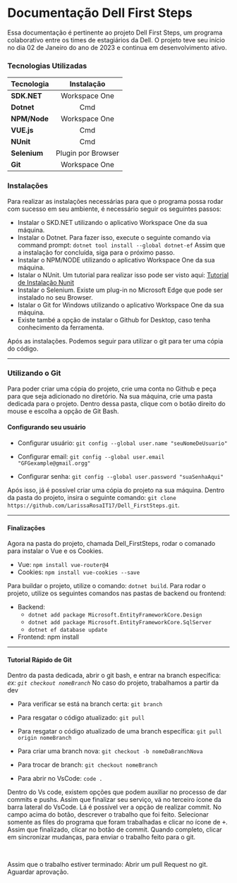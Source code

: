 # Documentação Dell First Steps
Essa documentação é pertinente ao projeto Dell First Steps, um programa colaborativo entre os times de estagiários da Dell. O projeto teve seu início no dia 02 de Janeiro do ano de 2023 e continua em desenvolvimento ativo.

### Tecnologias Utilizadas
| **Tecnologia**  | **Instalação**        |
| -----------     | :----------:          |
| **SDK.NET**     |   Workspace One       |
| **Dotnet**      |   Cmd                 |
| **NPM/Node**    |   Workspace One       |
| **VUE.js**      |   Cmd                 |
| **NUnit**       |   Cmd                 |
| **Selenium**    |   Plugin por Browser  |
| **Git**         |   Workspace One       |


### Instalações
Para realizar as instalações necessárias para que o programa possa rodar com sucesso em seu ambiente, é necessário seguir os seguintes passos:

- Instalar o SKD.NET utilizando o aplicativo Workspace One da sua máquina.
- Instalar o Dotnet. Para fazer isso, execute o seguinte comando via command prompt: `dotnet tool install --global dotnet-ef` Assim que a instalação for concluída, siga para o próximo passo.
- Instalar o NPM/NODE utilizando o aplicativo Workspace One da sua máquina.
- Istalar o NUnit. Um tutorial para realizar isso pode ser visto aqui: [Tutorial de Instalação Nunit](https://docs.nunit.org/articles/nunit/getting-started/installation.html)
- Instalar o Selenium. Existe um plug-in no Microsoft Edge que pode ser instalado no seu Browser.
- Istalar o Git for Windows utilizando o aplicativo Workspace One da sua máquina.
- Existe també a opção de instalar o Github for Desktop, caso tenha conhecimento da ferramenta.

Após as instalações. Podemos seguir para utilizar o git para ter uma cópia do código. 

--- 

### Utilizando o Git
Para poder criar uma cópia do projeto, crie uma conta no Github e peça para que seja adicionado no diretório.
Na sua máquina, crie uma pasta dedicada para o projeto. Dentro dessa pasta, clique com o botão direito do mouse e escolha a opção de Git Bash. 

#### Configurando seu usuário

- Configurar usuário:
`git config --global user.name "seuNomeDeUsuario"`

- Configurar email:
`git config --global user.email "GFGexample@gmail.orgg"`

- Configurar senha:
`git config --global user.password "suaSenhaAqui"`

Após isso, já é possível criar uma cópia do projeto na sua máquina. Dentro da pasta do projeto, insira o seguinte comando: `git clone https://github.com/LarissaRosaIT17/Dell_FirstSteps.git`.

---

#### Finalizações

Agora na pasta do projeto, chamada Dell_FirstSteps, rodar o comanado para instalar o Vue e os Cookies.

- Vue: `npm install vue-router@4`
- Cookies: `npm install vue-cookies --save`

Para buildar o projeto, utilize o comando: `dotnet build`.
Para rodar o projeto, utilize os seguintes comandos nas pastas de backend ou frontend: 

- Backend: 
  - `dotnet add package Microsoft.EntityFrameworkCore.Design`
  - `dotnet add package Microsoft.EntityFrameworkCore.SqlServer`
  - `dotnet ef database update`
- Frontend: 
  npm install

---

#### Tutorial Rápido de Git

Dentro da pasta dedicada, abrir o git bash, e entrar na branch específica:
_ex: `git checkout nomeBranch`_ No caso do projeto, trabalhamos a partir da dev

- Para verificar se está na branch certa:
`git branch`

- Para resgatar o código atualizado:
`git pull`

- Para resgatar o código atualizado de uma branch específica:
`git pull origin nomeBranch`

- Para criar uma branch nova:
`git checkout -b nomeDaBranchNova`

- Para trocar de branch:
`git checkout nomeBranch`

- Para abrir no VsCode:
`code .`

Dentro do Vs code, existem opções que podem auxiliar no processo de dar commits e pushs. Assim que finalizar seu serviço, vá no terceiro ícone da barra lateral do VsCode. Lá é possível ver a opção de realizar commit. No campo acima do botão, descrever o trabalho que foi feito. Selecionar somente as files do programa que foram trabalhadas e clicar no ícone de <kbd>+</kbd>. Assim que finalizado, clicar no botão de commit. Quando completo, clicar em sincronizar mudanças, para enviar o trabalho feito para o git.

<br/>

Assim que o trabalho estiver terminado:
Abrir um pull Request no git. Aguardar aprovação.

